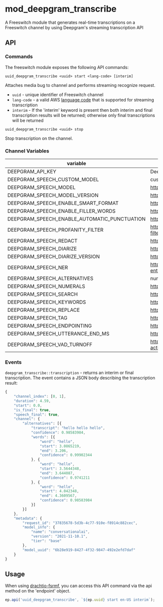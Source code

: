 # mod_deepgram_transcribe

A Freeswitch module that generates real-time transcriptions on a Freeswitch channel by using Deepgram's streaming transcription API

## API

### Commands
The freeswitch module exposes the following API commands:

```
uuid_deepgram_transcribe <uuid> start <lang-code> [interim]
```
Attaches media bug to channel and performs streaming recognize request.
- `uuid` - unique identifier of Freeswitch channel
- `lang-code` - a valid AWS [language code](https://docs.deepgram.amazon.com/transcribe/latest/dg/what-is-transcribe.html) that is supported for streaming transcription
- `interim` - If the 'interim' keyword is present then both interim and final transcription results will be returned; otherwise only final transcriptions will be returned

```
uuid_deepgram_transcribe <uuid> stop
```
Stop transcription on the channel.

### Channel Variables

| variable | Description |
| --- | ----------- |
| DEEPGRAM_API_KEY | Deepgram API key used to authenticate |
| DEEPGRAM_SPEECH_CUSTOM_MODEL | custom model id |
| DEEPGRAM_SPEECH_MODEL | https://developers.deepgram.com/documentation/features/model/ |
| DEEPGRAM_SPEECH_MODEL_VERSION | https://developers.deepgram.com/documentation/features/version/ |
| DEEPGRAM_SPEECH_ENABLE_SMART_FORMAT | https://developers.deepgram.com/docs/smart-format |
| DEEPGRAM_SPEECH_ENABLE_FILLER_WORDS | https://developers.deepgram.com/docs/filler-words |
| DEEPGRAM_SPEECH_ENABLE_AUTOMATIC_PUNCTUATION | https://developers.deepgram.com/documentation/features/punctuate/ |
| DEEPGRAM_SPEECH_PROFANITY_FILTER | https://developers.deepgram.com/documentation/features/profanity-filter/ |
| DEEPGRAM_SPEECH_REDACT | https://developers.deepgram.com/documentation/features/redact/ |
| DEEPGRAM_SPEECH_DIARIZE | https://developers.deepgram.com/documentation/features/diarize/  |
| DEEPGRAM_SPEECH_DIARIZE_VERSION |  https://developers.deepgram.com/documentation/features/diarize/  |
| DEEPGRAM_SPEECH_NER | https://developers.deepgram.com/documentation/features/named-entity-recognition/ |
| DEEPGRAM_SPEECH_ALTERNATIVES | number of alternative hypotheses to return (default: 1) |
| DEEPGRAM_SPEECH_NUMERALS | https://developers.deepgram.com/documentation/features/numerals/ |
| DEEPGRAM_SPEECH_SEARCH | https://developers.deepgram.com/documentation/features/search/ |
| DEEPGRAM_SPEECH_KEYWORDS | https://developers.deepgram.com/documentation/features/keywords/ |
| DEEPGRAM_SPEECH_REPLACE | https://developers.deepgram.com/documentation/features/replace/  |
| DEEPGRAM_SPEECH_TAG | https://developers.deepgram.com/documentation/features/tag/ |
| DEEPGRAM_SPEECH_ENDPOINTING  | https://developers.deepgram.com/documentation/features/endpointing/ |
| DEEPGRAM_SPEECH_UTTERANCE_END_MS | https://developers.deepgram.com/docs/utterance-end |
| DEEPGRAM_SPEECH_VAD_TURNOFF | https://developers.deepgram.com/documentation/features/voice-activity-detection/ |


### Events
`deepgram_transcribe::transcription` - returns an interim or final transcription.  The event contains a JSON body describing the transcription result:
```js
{
	"channel_index": [0, 1],
	"duration": 4.59,
	"start": 0.0,
	"is_final": true,
	"speech_final": true,
	"channel": {
		"alternatives": [{
			"transcript": "hello hello hello",
			"confidence": 0.98583984,
			"words": [{
				"word": "hello",
				"start": 3.0865219,
				"end": 3.206,
				"confidence": 0.99902344
			}, {
				"word": "hello",
				"start": 3.5644348,
				"end": 3.644087,
				"confidence": 0.9741211
			}, {
				"word": "hello",
				"start": 4.042348,
				"end": 4.3609567,
				"confidence": 0.98583984
			}]
		}]
	},
	"metadata": {
		"request_id": "37835678-5d3b-4c77-910e-f8914c882cec",
		"model_info": {
			"name": "conversationalai",
			"version": "2021-11-10.1",
			"tier": "base"
		},
		"model_uuid": "6b28e919-8427-4f32-9847-492e2efd7daf"
	}
}
```

## Usage
When using [drachtio-fsrmf](https://www.npmjs.com/package/drachtio-fsmrf), you can access this API command via the api method on the 'endpoint' object.
```js
ep.api('uuid_deepgram_transcribe', `${ep.uuid} start en-US interim`);  
```

